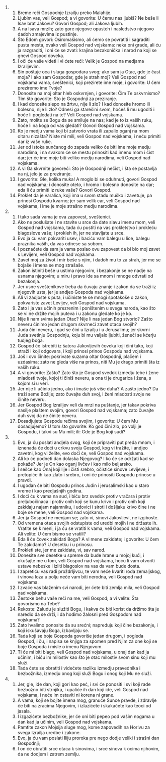 <ol>
  <li>
    <ol>
      <li>Breme reči Gospodnje Izrailju preko Malahije.</li>
      <li>Ljubim vas, veli Gospod; a vi govorite: U čemu nas ljubiš? Ne beše li Isav brat Jakovu? Govori Gospod; ali Jakova ljubih.</li>
      <li>A na Isava mrzih; zato gore njegove opusteh i nasledstvo njegovo dadoh zmajevima iz pustinje.</li>
      <li>Što Edom govori: Osiromašismo, ali ćemo se povratiti i sagraditi pusta mesta, ovako veli Gospod nad vojskama: neka oni grade, ali ću ja razgraditi, i oni će se zvati: krajina bezakonička i narod na koji se gnevi Gospod doveka.</li>
      <li>I oči će vaše videti i vi ćete reći: Velik je Gospod na medjama Izrailjevim.</li>
      <li>Sin poštuje oca i sluga gospodara svog; ako sam ja Otac, gde je čast moja? I ako sam Gospodar, gde je strah moj? Veli Gospod nad vojskama vama, sveštenici, koji prezirete ime moje, i govorite: U čem preziremo ime Tvoje?</li>
      <li>Donosite na moj oltar hleb oskvrnjen, i govorite: Čim Te oskvrnismo? Tim što govorite: Sto je Gospodnji za preziranje.</li>
      <li>I kad donosite slepo na žrtvu, nije li zlo? I kad donosite hromo ili bolesno, nije li zlo? Odnesi ga starešini svom, hoćeš li mu ugoditi i hoće li pogledati na te? Veli Gospod nad vojskama.</li>
      <li>Zato, molite se Bogu da se smiluje na nas; kad je to iz vaših ruku, hoće li na koga od vas gledati? Govori Gospod nad vojskama.</li>
      <li>Ko je medju vama koji bi zatvorio vrata ili zapalio oganj na mom oltaru nizašta? Niste mi mili, veli Gospod nad vojskama, i neću primiti dar iz vaše ruke.</li>
      <li>Jer od istoka sunčanog do zapada veliko će biti ime moje medju narodima, i na svakom će se mestu prinositi kad imenu mom i čist dar; jer će ime moje biti veliko medju narodima, veli Gospod nad vojskama.</li>
      <li>A vi Ga skvrnite govoreći: Sto je Gospodnji nečist, i šta se postavlja na nj, jelo je za preziranje.</li>
      <li>I govorite: Gle, kolika muka! A moglo bi se oduhnuti, govori Gospod nad vojskama; i donosite oteto, i hromo i bolesno donosite na dar; eda li ću primiti iz ruke vaše? Govori Gospod.</li>
      <li>Proklet da je varalica, koji ima u svom stadu muško i zavetuje, pa prinosi Gospodu kvarno; jer sam velik car, veli Gospod nad vojskama, i ime je moje strašno medju narodima.</li>
    </ol>
  </li>
  <li>
    <ol>
      <li>I tako sada vama je ova zapovest, sveštenici.</li>
      <li>Ako ne poslušate i ne stavite u srce da date slavu imenu mom, veli Gospod nad vojskama, tada ću pustiti na vas prokletstvo i prokleću blagoslove vaše; i prokleh ih, jer ne stavljate u srce.</li>
      <li>Evo ja ću vam pokvariti usev, i baciću vam balegu u lice, balegu praznika vaših, da vas odnese sa sobom.</li>
      <li>I poznaćete da sam ja vama poslao ovu zapovest da bi bio moj zavet s Levijem, veli Gospod nad vojskama.</li>
      <li>Zavet moj za život i mir beše s njim, i dadoh mu to za strah, jer me se bojaše i imena se mog strašaše.</li>
      <li>Zakon istiniti beše u ustima njegovim, i bezakonje se ne nadje na usnama njegovim; u miru i pravo ide sa mnom i mnoge odvrati od bezakonja.</li>
      <li>Jer usne sveštenikove treba da čuvaju znanje i zakon da se traži iz njegovih usta, jer je andjeo Gospoda nad vojskama.</li>
      <li>Ali vi zadjoste s puta, i učiniste te se mnogi spotakoše o zakon, pokvariste zavet Levijev, veli Gospod nad vojskama.</li>
      <li>Zato i ja vas učinih prezrenim i poništenim u svega naroda, kao što se vi ne držite mojih puteva i u zakonu gledate ko je ko.</li>
      <li>Nije li nam svima jedan Otac? Nije li nas jedan Bog stvorio? Zašto neveru činimo jedan drugom skvrneći zavet otaca svojih?</li>
      <li>Juda čini neveru, i gad se čini u Izrailju i u Jerusalimu; jer skvrni Juda svetinju Gospodnju, koju bi mu valjalo ljubiti, ženeći se kćerju tudjeg boga.</li>
      <li>Gospod će istrebiti iz šatora Jakovljevih čoveka koji čini tako, koji straži i koji odgovara, i koji prinosi prinos Gospodu nad vojskama.</li>
      <li>Još i ovo činite: pokrivate suzama oltar Gospodnji, plačem i uzdasima; zato ne gleda više na prinos, niti Mu je drago primiti šta iz vaših ruku.</li>
      <li>A vi govorite: Zašto? Zato što je Gospod svedok izmedju tebe i žene mladosti tvoje, kojoj ti činiš neveru, a ona ti je drugarica i žena, s kojom si u veri.</li>
      <li>Jer nije li učinio jedno, ako i imaše još više duha? A zašto jedno? Da traži seme Božije; zato čuvajte duh svoj, i ženi mladosti svoje ne činite neveru.</li>
      <li>Jer Gospod Bog Izrailjev veli da mrzi na puštanje, jer takav pokriva nasilje plaštem svojim, govori Gospod nad vojskama; zato čuvajte duh svoj da ne činite neveru.</li>
      <li>Dosadjujete Gospodu rečima svojim, i govorite: U čem Mu dosadjujemo? U tom što govorite: Ko god čini zlo, po volji je Gospodu, i takvi su Mu mili; ili: Gde je Bog koji sudi?</li>
    </ol>
  </li>
  <li>
    <ol>
      <li>Evo, ja ću poslati andjela svog, koji će pripraviti put preda mnom, i iznenada će doći u crkvu svoju Gospod, kog vi tražite, i andjeo zavetni, kog vi želite, evo doći će, veli Gospod nad vojskama.</li>
      <li>Ali ko će podneti dan dolaska Njegovog? I ko će se održati kad se pokaže? Jer je On kao oganj livčev i kao milo beljarsko.</li>
      <li>I sešće kao Onaj koji lije i čisti srebro, očistiće sinove Levijeve, i pretopiće ih kao zlato i srebro, i oni će prinositi Gospodu prinose u pravdi.</li>
      <li>I ugodan će biti Gospodu prinos Judin i jerusalimski kao u staro vreme i kao predjašnjih godina.</li>
      <li>I doći ću k vama na sud, i biću brz svedok protiv vračara i protiv preljubočinaca i protiv onih koji se kunu krivo i protiv onih koji zakidaju najam najamniku, i udovici i siroti i došljaku krivo čine i ne boje se mene, veli Gospod nad vojskama.</li>
      <li>Jer ja Gospod ne menjam se; zato vi, sinovi Jakovljevi, ne izgiboste.</li>
      <li>Od vremena otaca svojih odstupiste od uredbi mojih i ne držaste ih. Vratite se k meni, i ja ću se vratiti k vama, veli Gospod nad vojskama. Ali velite: U čem bismo se vratili?</li>
      <li>Eda li će čovek zakidati Boga? A vi mene zakidate; i govorite: U čem Te zakidamo? U desetku i u prinosu.</li>
      <li>Prokleti ste, jer me zakidate, vi, sav narod.</li>
      <li>Donesite sve desetke u spreme da bude hrane u mojoj kući, i okušajte me u tom, veli Gospod nad vojskama, hoću li vam otvoriti ustave nebeske i izliti blagoslov na vas da vam bude dosta.</li>
      <li>I zapretiću vas radi proždrljivcu, te vam neće kvariti roda zemaljskog, i vinova loza u polju neće vam biti nerodna, veli Gospod nad vojskama.</li>
      <li>I zvaće vas blaženim svi narodi, jer ćete biti zemlja mila, veli Gospod nad vojskama.</li>
      <li>Žestoke behu vaše reči na me, veli Gospod; a vi velite: Šta govorismo na Tebe?</li>
      <li>Rekoste: Zaludu je služiti Bogu, i kakva će biti korist da držimo šta je naredio da se drži, i da hodimo žalosni pred Gospodom nad vojskama?</li>
      <li>Zato hvalimo ponosite da su srećni; napreduju koji čine bezakonje, i koji iskušavaju Boga, izbavljaju se.</li>
      <li>Tada koji se boje Gospoda govoriše jedan drugom, i pogleda Gospod, i ču, i napisa se knjiga za spomen pred Njim za one koji se boje Gospoda i misle o imenu Njegovom.</li>
      <li>Ti će mi biti blago, veli Gospod nad vojskama, u onaj dan kad ja učinim, i biću im milostiv kao što je otac milostiv svom sinu koji mu služi.</li>
      <li>Tada ćete se obratiti i videćete razliku izmedju pravednika i bezbožnika, izmedju onog koji služi Bogu i onog koji Mu ne služi.</li>
    </ol>
  </li>
  <li>
    <ol>
      <li>Jer, gle, ide dan, koji gori kao peć, i svi će ponositi i svi koji rade bezbožno biti strnjika, i upaliće ih dan koji ide, veli Gospod nad vojskama, i neće im ostaviti ni korena ni grane.</li>
      <li>A vama, koji se bojite imena mog, granuće Sunce pravde, i zdravlje će biti na zracima Njegovim, i izlazićete i skakaćete kao teoci od jasala.</li>
      <li>I izgazićete bezbožnike, jer će oni biti pepeo pod vašim nogama u dan kad ja učinim, veli Gospod nad vojskama.</li>
      <li>Pamtite zakon Mojsija sluge mog, kome zapovedih na Horivu za svega Izrailja uredbe i zakone.</li>
      <li>Evo, ja ću vam poslati Iliju proroka pre nego dodje veliki i strašni dan Gospodnji;</li>
      <li>I on će obratiti srce otaca k sinovima, i srce sinova k ocima njihovim, da ne dodjem i zatrem zemlju.</li>
    </ol>
  </li>
</ol>